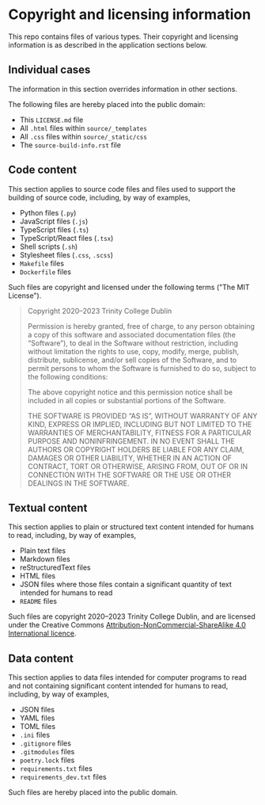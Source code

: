 # Copyright and licensing information

This repo contains files of various types.  Their copyright and
licensing information is as described in the application sections
below.


## Individual cases

The information in this section overrides information in other
sections.

The following files are hereby placed into the public domain:

* This `LICENSE.md` file
* All `.html` files within `source/_templates`
* All `.css` files within `source/_static/css`
* The `source-build-info.rst` file


## Code content

This section applies to source code files and files used to support
the building of source code, including, by way of examples,

* Python files (`.py`)
* JavaScript files (`.js`)
* TypeScript files (`.ts`)
* TypeScript/React files (`.tsx`)
* Shell scripts (`.sh`)
* Stylesheet files (`.css`, `.scss`)
* `Makefile` files
* `Dockerfile` files

Such files are copyright and licensed under the following terms ("The
MIT License").

> Copyright 2020–2023 Trinity College Dublin
>
> Permission is hereby granted, free of charge, to any person obtaining
> a copy of this software and associated documentation files (the
> “Software”), to deal in the Software without restriction, including
> without limitation the rights to use, copy, modify, merge, publish,
> distribute, sublicense, and/or sell copies of the Software, and to
> permit persons to whom the Software is furnished to do so, subject to
> the following conditions:
>
> The above copyright notice and this permission notice shall be
> included in all copies or substantial portions of the Software.
>
> THE SOFTWARE IS PROVIDED “AS IS”, WITHOUT WARRANTY OF ANY KIND,
> EXPRESS OR IMPLIED, INCLUDING BUT NOT LIMITED TO THE WARRANTIES OF
> MERCHANTABILITY, FITNESS FOR A PARTICULAR PURPOSE AND
> NONINFRINGEMENT. IN NO EVENT SHALL THE AUTHORS OR COPYRIGHT HOLDERS BE
> LIABLE FOR ANY CLAIM, DAMAGES OR OTHER LIABILITY, WHETHER IN AN ACTION
> OF CONTRACT, TORT OR OTHERWISE, ARISING FROM, OUT OF OR IN CONNECTION
> WITH THE SOFTWARE OR THE USE OR OTHER DEALINGS IN THE SOFTWARE.


## Textual content

This section applies to plain or structured text content intended for
humans to read, including, by way of examples,

* Plain text files
* Markdown files
* reStructuredText files
* HTML files
* JSON files where those files contain a significant quantity of text
  intended for humans to read
* `README` files

Such files are copyright 2020–2023 Trinity College Dublin, and are
licensed under the Creative Commons
[Attribution-NonCommercial-ShareAlike 4.0 International
licence](https://creativecommons.org/licenses/by-nc-sa/4.0/).


## Data content

This section applies to data files intended for computer programs to
read and not containing significant content intended for humans to
read, including, by way of examples,

* JSON files
* YAML files
* TOML files
* `.ini` files
* `.gitignore` files
* `.gitmodules` files
* `poetry.lock` files
* `requirements.txt` files
* `requirements_dev.txt` files

Such files are hereby placed into the public domain.
